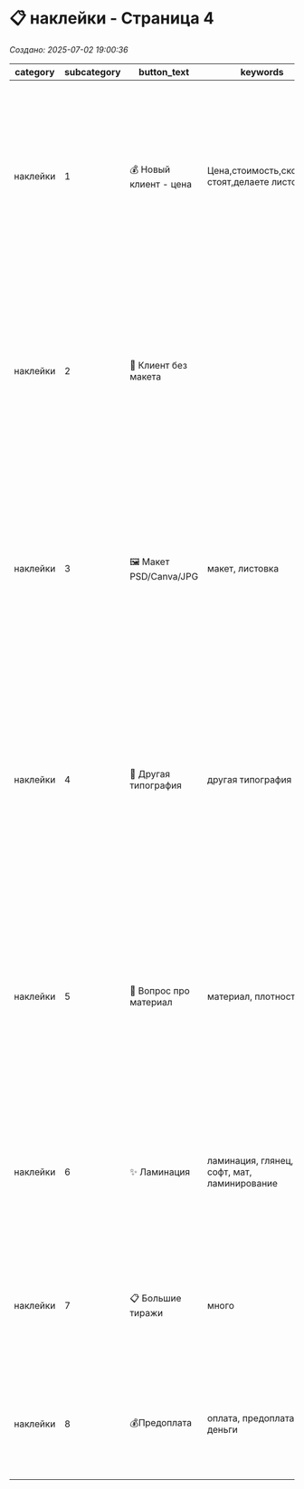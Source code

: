 # 📋 наклейки - Страница 4

*Создано: 2025-07-02 19:00:36*

| category | subcategory | button_text | keywords | answer_ukr | answer_rus | sort_order |
| --- | --- | --- | --- | --- | --- | --- |
| наклейки | 1 | 💰 Новый клиент - цена | Цена,стоимость,сколько стоят,делаете листовки | ✅ Звичайно! Друкуємо наклейки на якісних матеріалах.<br>📄 Паперова самоклейка або 🌟 плівка (біла матова/прозора).<br>💰 Прямокутні 90*50мм від 000 грн за 100 шт ⚡ 1-2 дні<br>💰 Фігурні від 000 грн за 100 шт ⚡ 2-3 дні.<br><br>❓ Чи маєте готовий для друку макет? | ✅ Конечно! Печатаем наклейки на качественных материалах.<br>📄 Бумажная самоклейка или 🌟 пленка (белая матовая/прозрачная).<br>💰 Прямоугольные от 000 грн за 100 шт ⚡ 1-2 дня<br>💰 Фигурные от 000 грн за 100 шт ⚡ 2-3 дня<br><br>❓ Чи маєте готовий для друку макет? | 1 |
| наклейки | 2 | 🎨 Клиент без макета |  | Створюємо професійні стильні макети наклейок: доопрацювання готового — близько 200 грн, з нуля — від 400 грн.<br>Макет залишається у вас назавжди, оплачується тільки при першому замовленні!<br>У PDF, CDR, AI, EPS — професійно, не як у Canva.<br><br>Портфоліо: https://t.me/druk_portfolio | Создаем профессиональные стильные макеты наклеек: доработка готового — около 200 грн, с нуля — от 400 грн.<br>Макет остается у вас навсегда, оплачивается только при первом заказе!<br>В PDF, CDR, AI, EPS — профессионально, не как в Canva.<br><br>Портфолио: https://t.me/druk_portfolio | 2 |
| наклейки | 3 | 🖼️ Макет PSD/Canva/JPG | макет, листовка | Відмінно, що макет є!<br>PSD, Canva та Figma — класні програми для своїх завдань, але для першокласного друку наклейок ми використовуємо 🎯 векторні формати — вони дають ідеальну якість при друці та точне вирізання фігурних форм.<br><br>Переведемо ваш макет у професійний PDF/AI від 💰 200 грн, зберігши всі деталі. | Отлично, что макет есть!<br>PSD, Canva и Figma — классные программы для своих задач, но для первоклассной печати наклеек мы используем 🎯 векторные форматы — они дают идеальное качество при печати и точную резку фигурных форм.<br><br>Переведем ваш макет в профессиональный PDF/AI от 💰 200 грн, сохранив все детали. | 3 |
| наклейки | 4 | 🏢 Другая типография | другая типография | Розуміємо, і це чудово! Ми дуже цінуємо роботу колег.<br>Просто у нас такий підхід — ми відповідаємо за підсумкову якість наклейок на 100%, тому віддаємо перевагу векторним файлам.<br>Особливо важливо для фігурних наклейок — потрібна точність контурів для якісного вирізання.<br>Переведемо у вектор від 💰 250 грн — і результат буде бездоганним.	 | Понимаем, и это здорово! Мы очень ценим работу коллег.<br>Просто у нас такой подход — мы отвечаем за итоговое качество наклеек на 100%, поэтому предпочитаем векторные исходники.<br>Особенно важно для фигурных наклеек — нужна точность контуров для качественной резки.<br>Переведем в вектор от 💰 250 грн — и результат будет безупречным. | 4 |
| наклейки | 5 | 📄 Вопрос про материал | материал, плотность | 📄 Друкуємо на двох типах матеріалів:<br>🗞️ Паперова самоклейка — економічний варіант, підходить для внутрішнього використання<br>🌟 Плівка — біла матова або прозрачна, стійка до вологи та УФ, для зовнішнього використання<br>Для довготривалого використання рекомендуємо плівку з ламінацією. | 📄 Печатаем на двух типах материалов:<br>🗞️ Бумажная самоклейка — экономичный вариант, подходит для внутреннего использования<br>🌟 Пленка — белая матовая или прозрачная, стойкая к влаге и УФ, для наружного использования<br>Для долговременного использования рекомендуем пленку с ламинацией. | 5 |
| наклейки | 6 | ✨ Ламинация | ламинация, глянец, софт, мат, ламинирование | Ламінація доступна для всіх типів наклейок!<br>✨ 4 види: глянець, мат, софт тач, anti-scuff.<br>Особливо рекомендуємо для наклейок, які часто доторкаються — це робить їх стійкими до стирання та забруднень, а також надає преміальний вигляд. | Ламинация доступна для всех типов наклеек!<br>✨ 4 вида: глянец, мат, софт тач, anti-scuff.<br>Особенно рекомендуем для наклеек, к которым часто прикасаются — это делает их стойкими к истиранию и загрязнениям, а также придает премиальный вид. | 6 |
| наклейки | 7 | 📋 Большие тиражи | много | Чудово! Великі тиражі наклейок — наша сила.<br>Прямокутні: 5000 шт — від 000 грн, 10000 шт — від 000 грн.<br>Фігурні: 5000 шт — від 000 грн, 10000 шт — від 000 грн.<br>Розкажіть точний тираж і форму — порахуємо найкращу ціну!	 | тлично! Большие тиражи наклеек — наша сила.<br>Прямоугольные: 5000 шт — от 000 грн, 10000 шт — от 000 грн.<br>Фигурные: 5000 шт — от 000 грн, 10000 шт — от 000 грн.<br>Расскажите точный тираж и форму — посчитаем лучшую цену! | 7 |
| наклейки | 8 | 💰Предоплата | оплата, предоплата, деньги | 💳 Працюємо за передоплатою - це чесно і прозоро.<br>🤝 Такий підхід дає нам змогу використовувати перевірені матеріали та відповідати за результат. | 💳 Работаем по предоплате — это честно и прозрачно.<br>🤝 Такой подход позволяет нам использовать проверенные материалы и отвечать за результат. | 8 |

